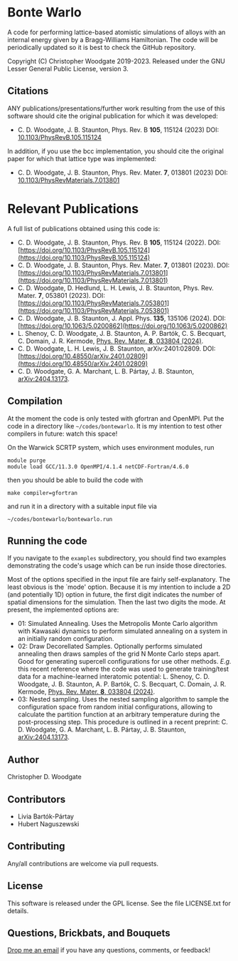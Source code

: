# Bonte Warlo

A code for performing lattice-based atomistic simulations of alloys with an internal energy given by a Bragg-Williams Hamiltonian. The code will be periodically updated so it is best to check the GitHub repository.

Copyright (C) Christopher Woodgate 2019-2023. Released under the GNU Lesser General Public License, version 3.

## Citations
ANY publications/presentations/further work resulting from the use of this software should cite the original publication for which it was developed:
* C. D. Woodgate, J. B. Staunton, Phys. Rev. B **105**, 115124 (2023)
DOI: [10.1103/PhysRevB.105.115124](https://doi.org/10.1103/PhysRevB.105.115124)

In addition, if you use the bcc implementation, you should cite the original paper for which that lattice type was implemented:
* C. D. Woodgate, J. B. Staunton, Phys. Rev. Mater. **7**, 013801 (2023)
DOI: [10.1103/PhysRevMaterials.7.013801](https://doi.org/10.1103/PhysRevMaterials.7.013801)

# Relevant Publications
A full list of publications obtained using this code is:
* C. D. Woodgate, J. B. Staunton, Phys. Rev. B **105**, 115124 (2022). DOI: [https://doi.org/10.1103/PhysRevB.105.115124](https://doi.org/10.1103/PhysRevB.105.115124)
* C. D. Woodgate, J. B. Staunton, Phys. Rev. Mater. **7**, 013801 (2023). DOI: [https://doi.org/10.1103/PhysRevMaterials.7.013801](https://doi.org/10.1103/PhysRevMaterials.7.013801)
* C. D. Woodgate, D. Hedlund, L. H. Lewis, J. B. Staunton, Phys. Rev. Mater. **7**, 053801 (2023). DOI: [https://doi.org/10.1103/PhysRevMaterials.7.053801](https://doi.org/10.1103/PhysRevMaterials.7.053801)
* C. D. Woodgate, J. B. Staunton, J. Appl. Phys. **135**, 135106 (2024). DOI: [https://doi.org/10.1063/5.0200862](https://doi.org/10.1063/5.0200862)
* L. Shenoy, C. D. Woodgate, J. B. Staunton, A. P. Bartók, C. S. Becquart, C. Domain, J. R. Kermode, [Phys. Rev. Mater. **8**, 033804 (2024)](https://doi.org/10.1103/PhysRevMaterials.8.033804).
* C. D. Woodgate, L. H. Lewis, J. B. Staunton, arXiv:2401:02809. DOI: [https://doi.org/10.48550/arXiv.2401.02809](https://doi.org/10.48550/arXiv.2401.02809)
* C. D. Woodgate, G. A. Marchant, L. B. Pártay, J. B. Staunton, [arXiv:2404.13173](https://doi.org/10.48550/arXiv.2404.13173).

## Compilation
At the moment the code is only tested with gfortran and OpenMPI. Put the code in a directory like `~/codes/bontewarlo`. It is my intention to test other compilers in future: watch this space!

On the Warwick SCRTP system, which uses environment modules, run
```
module purge
module load GCC/11.3.0 OpenMPI/4.1.4 netCDF-Fortran/4.6.0
```
then you should be able to build the code with
```
make compiler=gfortran
```
and run it in a directory with a suitable input file via
```
~/codes/bontewarlo/bontewarlo.run
```

## Running the code
If you navigate to the `examples` subdirectory, you should find two examples demonstrating the code's usage which can be run inside those directories.

Most of the options specified in the input file are fairly self-explanatory. The least obvious is the `mode' option. Because it is my intention to include a 2D (and potentially 1D) option in future, the first digit indicates the number of spatial dimensions for the simulation. Then the last two digits the mode. At present, the implemented options are:
- 01: Simulated Annealing. Uses the Metropolis Monte Carlo algorithm with Kawasaki dynamics to perform simulated annealing on a system in an initially random configuration.
- 02: Draw Decorellated Samples. Optionally performs simulated annealing then draws samples of the grid N Monte Carlo steps apart. Good for generating supercell configurations for use other methods. *E.g.* this recent reference where the code was used to generate training/test data for a machine-learned interatomic potential: L. Shenoy, C. D. Woodgate, J. B. Staunton, A. P. Bartók, C. S. Becquart, C. Domain, J. R. Kermode, [Phys. Rev. Mater. **8**, 033804 (2024)](https://doi.org/10.1103/PhysRevMaterials.8.033804).
- 03: Nested sampling. Uses the nested sampling algorithm to sample the configuration space from random initial configurations, allowing to calculate the partition function at an arbitrary temperature during the post-processing step. This procedure is outlined in a recent preprint: C. D. Woodgate, G. A. Marchant, L. B. Pártay, J. B. Staunton, [arXiv:2404.13173](https://doi.org/10.48550/arXiv.2404.13173).

## Author
Christopher D. Woodgate

## Contributors
- Livia Bartók-Pártay
- Hubert Naguszewski

## Contributing
Any/all contributions are welcome via pull requests. 

## License
This software is released under the GPL license. See the file LICENSE.txt for details.

## Questions, Brickbats, and Bouquets
[Drop me an email](mailto:christopher.woodgate@physics.org) if you have any questions, comments, or feedback!
